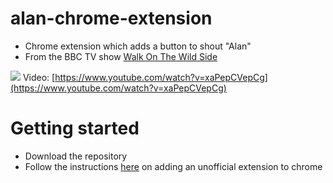 # alan-chrome-extension

- Chrome extension which adds a button to shout "Alan"
- From the BBC TV show [Walk On The Wild Side](http://www.bbc.co.uk/programmes/b00mc0rh)

![](http://i.imgur.com/Igmcaot.png)
Video: [https://www.youtube.com/watch?v=xaPepCVepCg](https://www.youtube.com/watch?v=xaPepCVepCg)

# Getting started
- Download the repository
- Follow the instructions <a href="https://developer.chrome.com/extensions/getstarted#unpacked" target="_blank">here</a> on adding an unofficial extension to chrome
